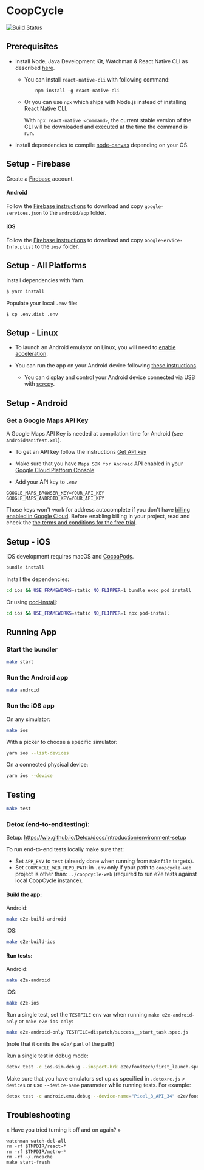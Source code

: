 CoopCycle
=========

[![Build Status](https://github.com/coopcycle/coopcycle-app/workflows/Build/badge.svg)](https://github.com/coopcycle/coopcycle-app/actions)

Prerequisites
-------------

* Install Node, Java Development Kit, Watchman & React Native CLI as described [here](https://reactnative.dev/docs/environment-setup).

    * You can install `react-native-cli` with following command:
        ```
            npm install –g react-native-cli
        ```

    * Or you can use `npx` which ships with Node.js instead of installing React Native CLI.

        With `npx react-native <command>`, the current stable version of the CLI will be downloaded and executed at the time the command is run.

* Install dependencies to compile [node-canvas](https://github.com/Automattic/node-canvas#compiling) depending on your OS.


Setup - Firebase
-------------

Create a [Firebase](https://firebase.google.com/) account.

#### Android
Follow the [Firebase instructions](https://firebase.google.com/docs/android/setup) to download and copy `google-services.json` to the `android/app` folder.

#### iOS
Follow the [Firebase instructions](https://firebase.google.com/docs/ios/setup) to download and copy `GoogleService-Info.plist` to the `ios/` folder.

Setup - All Platforms
---------------------

Install dependencies with Yarn.

```sh
$ yarn install
```

Populate your local `.env` file:
```
$ cp .env.dist .env
```

Setup - Linux
-------------

* To launch an Android emulator on Linux, you will need to [enable acceleration](https://developer.android.com/studio/run/emulator-acceleration).

* You can run the app on your Android device following [these instructions](https://reactnative.dev/docs/running-on-device).
    * You can display and control your Android device connected via USB with [scrcpy](https://github.com/Genymobile/scrcpy).

Setup - Android
---------------

### Get a Google Maps API Key

A Google Maps API Key is needed at compilation time for Android (see `AndroidManifest.xml`).

* To get an API key follow the instructions [Get API key](https://developers.google.com/maps/documentation/android-sdk/get-api-key)

* Make sure that you have `Maps SDK for Android` API enabled in your [Google Cloud Platform Console](https://console.cloud.google.com/google/maps-apis)

* Add your API key to `.env`

```
GOOGLE_MAPS_BROWSER_KEY=YOUR_API_KEY
GOOGLE_MAPS_ANDROID_KEY=YOUR_API_KEY
```

Those keys won't work for address autocomplete if you don't have [billing enabled in Google Cloud](https://cloud.google.com/billing/docs/how-to/manage-billing-account). Before enabling billing in your project, read and check the [the terms and conditions for the free trial](https://cloud.google.com/terms/free-trial/).

Setup - iOS
-----------

iOS development requires macOS and [CocoaPods](https://cocoapods.org/).

```sh
bundle install
```

Install the dependencies:

```sh
cd ios && USE_FRAMEWORKS=static NO_FLIPPER=1 bundle exec pod install
```

Or using [pod-install](https://www.npmjs.com/package/pod-install):

```sh
cd ios && USE_FRAMEWORKS=static NO_FLIPPER=1 npx pod-install
```

Running App
-------

### Start the bundler

```sh
make start
```

### Run the Android app

```sh
make android
```

### Run the iOS app

On any simulator:

```sh
make ios
```

With a picker to choose a specific simulator:

```sh
yarn ios --list-devices
```

On a connected physical device:

```sh
yarn ios --device
```

Testing
-------

```sh
make test
```

### Detox (end-to-end testing):

Setup: https://wix.github.io/Detox/docs/introduction/environment-setup

To run end-to-end tests locally make sure that:
* Set `APP_ENV` to `test` (already done when running from `Makefile` targets).
* Set `COOPCYCLE_WEB_REPO_PATH` in `.env` only if your path to `coopcycle-web` project is other than: `../coopcycle-web` (required to run e2e tests against local CoopCycle instance).

#### Build the app:

Android:

```sh
make e2e-build-android
```

iOS:

```sh
make e2e-build-ios
```

#### Run tests:

Android:

```sh
make e2e-android
```

iOS:

```sh
make e2e-ios
```

Run a single test, set the `TESTFILE` env var when running `make e2e-android-only` or `make e2e-ios-only`:

```sh
make e2e-android-only TESTFILE=dispatch/success__start_task.spec.js
```
(note that it omits the `e2e/` part of the path)

Run a single test in debug mode:

```sh
detox test -c ios.sim.debug --inspect-brk e2e/foodtech/first_launch.spec.js
```

Make sure that you have emulators set up as specified in `.detoxrc.js` > `devices`
or use `--device-name` parameter while running tests. For example:

```sh
detox test -c android.emu.debug --device-name="Pixel_8_API_34" e2e/foodtech/first_launch.spec.js
```

Troubleshooting
---------------

« Have you tried turning it off and on again? »

```
watchman watch-del-all
rm -rf $TMPDIR/react-*
rm -rf $TMPDIR/metro-*
rm -rf ~/.rncache
make start-fresh
```
